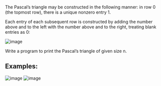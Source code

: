 The Pascal’s triangle may be constructed in the following manner: in row 0 (the topmost row), there is a unique nonzero entry 1. 

Each entry of each subsequent row is constructed by adding the number above and to the left with the number above and to the right, treating blank entries as 0:

![image](https://user-images.githubusercontent.com/45227327/213568432-c389dacd-f72f-44ac-becb-0d5b8e50550e.png)

Write a program to print the Pascal’s triangle of given size n.

## Examples: 

![image](https://user-images.githubusercontent.com/45227327/213568592-55092ff3-4038-458d-9258-a014f411c6d9.png)
![image](https://user-images.githubusercontent.com/45227327/213568666-45822662-3c1a-4a49-8914-bd539cc85d1d.png)
